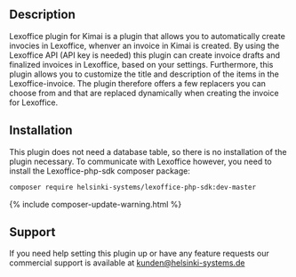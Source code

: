 ## Description

Lexoffice plugin for Kimai is a plugin that allows you to automatically create invocies in Lexoffice, whenver an invoice in Kimai is created. By using the Lexoffice API (API key is needed) this plugin can create invoice drafts and finalized invoices in Lexoffice, based on your settings. Furthermore, this plugin allows you to customize the title and description of the items in the Lexoffice-invoice. The plugin therefore offers a few replacers you can choose from and that are replaced dynamically when creating the invoice for Lexoffice.

## Installation

This plugin does not need a database table, so there is no installation of the plugin necessary.
To communicate with Lexoffice however, you need to install the Lexoffice-php-sdk composer package:
```bash
composer require helsinki-systems/lexoffice-php-sdk:dev-master
```

{% include composer-update-warning.html %}

## Support

If you need help setting this plugin up or have any feature requests our commercial support is available at [kunden@helsinki-systems.de](mailto:kunden@helsinki-systems.de)

